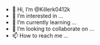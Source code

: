 - 👋 Hi, I’m @Killerk0412k
- 👀 I’m interested in ...
- 🌱 I’m currently learning ...
- 💞️ I’m looking to collaborate on ...
- 📫 How to reach me ...

<!---
Killerk0412k/Killerk0412k is a ✨ special ✨ repository because its `README.md` (this file) appears on your GitHub profile.
You can click the Preview link to take a look at your changes.
--->
